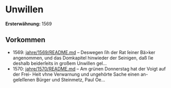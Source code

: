 # Unwillen

**Ersterwähnung:** 1569

## Vorkommen
- 1569: [jahre/1569/README.md](../jahre/1569/README.md) – Deswegen ſih der Rat ſeiner Bä>ker angenommen, und
das Domkapitel hinwieder der Seinigen, daß ſie deshalb
beiderſeits in großem Unwillen gel...
- 1570: [jahre/1570/README.md](../jahre/1570/README.md) – Am grünen Donnerstag hat der Voigt auf der Frei-
Heit vhne Verwarnung und ungehörte Sache einen an-
geſeſſenen Bürger und Steinmetz, Paul Oe...
